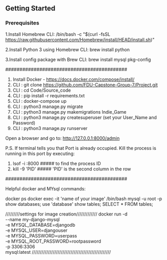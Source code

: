 ## Getting Started

### Prerequisites

1.Install Homebrew CLI:
/bin/bash -c "$(curl -fsSL https://raw.githubusercontent.com/Homebrew/install/HEAD/install.sh)"

2.Install Python 3 using Homebrew CLI: 
brew install python

3.Install config package with Brew CLI:
brew install mysql pkg-config

###########################################

1. Install Docker - https://docs.docker.com/compose/install/
2. CLI : git clone https://github.com/FDU-Capstone-Group-7/Project.git
3. CLI : cd Code/Source_code
4. CLI : pip install -r requirements.txt
5. CLI : docker-compose up
6. CLI : python3 manage.py migrate
7. CLI : python3 manage.py makemigrations Indie_Game
8. CLI : python3 manage.py createsuperuser (set your User_Name and Password)
9. CLI : python3 manage.py runserver

Open a browser and go to: http://127.0.0.1:8000/admin

P.S. If terminal tells you that Port is already occupied. Kill the process is running in this port by executing: 
1. lsof -i :8000       ##### to find the process ID
2. kill -9 'PID'       ##### 'PID' is the second column in the row

###########################################

Helpful docker and MYsql commands: 

docker ps
docker exec -it 'name of your image' /bin/bash
mysql -u root -p
show databases;
use 'database'
show tables;
SELECT * FROM tables;

/////////settings for image creation/////////////
docker run -d \
  --name my-django-mysql \
  -e MYSQL_DATABASE=djangodb \
  -e MYSQL_USER=djangouser \
  -e MYSQL_PASSWORD=userpass \
  -e MYSQL_ROOT_PASSWORD=rootpassword \
  -p 3306:3306 \
  mysql:latest
/////////////////////////////////////////////////

